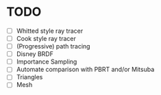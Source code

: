 # TODO
- [ ] Whitted style ray tracer
- [ ] Cook style ray tracer
- [ ] (Progressive) path tracing
- [ ] Disney BRDF
- [ ] Importance Sampling
- [ ] Automate comparison with PBRT and/or Mitsuba
- [ ] Triangles
- [ ] Mesh
